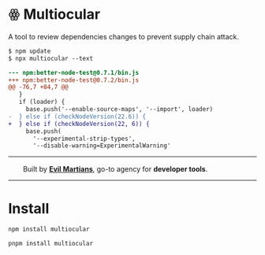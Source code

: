 # ꙮ Multiocular

A tool to review dependencies changes to prevent supply chain attack.

```diff
$ npm update
$ npx multiocular --text

--- npm:better-node-test@0.7.1/bin.js
+++ npm:better-node-test@0.7.2/bin.js
@@ -76,7 +84,7 @@
   }
   if (loader) {
     base.push('--enable-source-maps', '--import', loader)
-  } else if (checkNodeVersion(22.6)) {
+  } else if (checkNodeVersion(22, 6)) {
     base.push(
       '--experimental-strip-types',
       '--disable-warning=ExperimentalWarning'

```

---

<img src="https://cdn.evilmartians.com/badges/logo-no-label.svg" alt="" width="22" height="16" />  Built by
<b><a href="https://evilmartians.com/devtools?utm_source=postcss&utm_campaign=devtools-button&utm_medium=github">Evil Martians</a></b>, go-to agency for <b>developer tools</b>.

---

# Install

```sh
npm install multiocular
```

```sh
pnpm install multiocular
```
